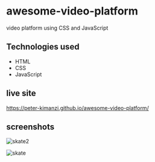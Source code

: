 # awesome-video-platform

video platform using CSS and JavaScript


## Technologies used

* HTML
* CSS
* JavaScript

## live site 

https://peter-kimanzi.github.io/awesome-video-platform/


## screenshots

![skate2](https://user-images.githubusercontent.com/71552773/184319406-268dec14-9781-48cf-b029-b2a80ad5909a.PNG)

![skate](https://user-images.githubusercontent.com/71552773/184319491-5b8608d0-46b8-4723-ac2a-58ca29f56802.PNG)



## 
